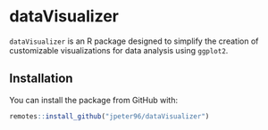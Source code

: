 # dataVisualizer

`dataVisualizer` is an R package designed to simplify the creation of customizable visualizations for data analysis using `ggplot2`.

## Installation

You can install the package from GitHub with:

```R
remotes::install_github("jpeter96/dataVisualizer")
